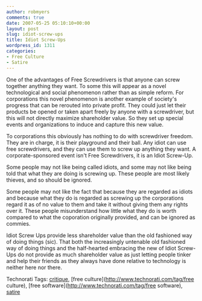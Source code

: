 ```yaml
---
author: robmyers
comments: true
date: 2007-05-25 05:10:10+00:00
layout: post
slug: idiot-screw-ups
title: Idiot Screw-Ups
wordpress_id: 1311
categories:
- Free Culture
- Satire
---
```


One of the advantages of Free Screwdrivers is that anyone can screw together anything they want. To some this will appear as a novel technological and social phenomenon rather than as simple reform. For corporations this novel phenomenon is another example of society's progress that can be rerouted into private profit. They could just let their products be opened or taken apart freely by anyone with a screwdriver, but this will not directly maximize shareholder value. So they set up special events and organizations to induce and capture this new value.  
  
To corporations this obviously has nothing to do with screwdriver freedom. They are in charge, it is their playground and their ball. Any idiot can use free screwdrivers, and they can use them to screw up anything they want. A corporate-sponsored event isn't Free Screwdrivers, it is an Idiot Screw-Up.  
  
Some people may not like being called idiots, and some may not like being told that what they are doing is screwing up. These people are most likely thieves, and so should be ignored.  
  
Some people may not like the fact that because they are regarded as idiots and because what they do is regarded as screwing up the corporations regard it as of no value to them and take it without giving them any rights over it. These people misunderstand how little what they do is worth compared to what the coporation originally provided, and can be ignored as commies.  
  
Idiot Screw Ups provide less shareholder value than the old fashioned way of doing things (sic). That both the increasingly untenable old fashioned way of doing things and the half-hearted embracing the new of Idiot Screw-Ups do not provide as much shareholder value as just letting people tinker and help their friends as they always have done relative to technology is neither here nor there.  
  


Technorati Tags: [critique](http://www.technorati.com/tag/critique), [free culture](http://www.technorati.com/tag/free culture), [free software](http://www.technorati.com/tag/free software), [satire](http://www.technorati.com/tag/satire)

  


